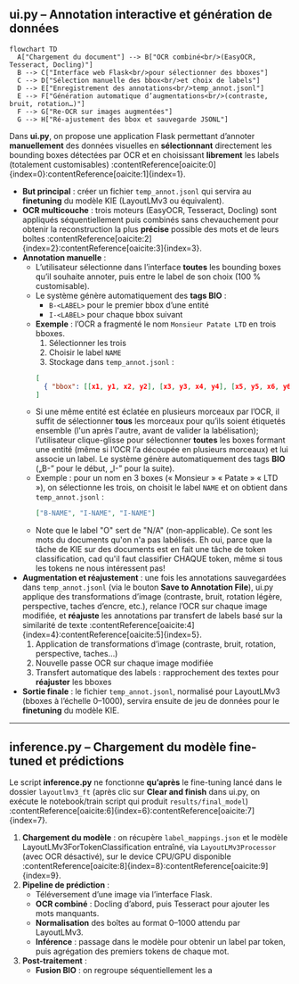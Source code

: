 ## ui.py – Annotation interactive et génération de données

```mermaid
flowchart TD
  A["Chargement du document"] --> B["OCR combiné<br/>(EasyOCR, Tesseract, Docling)"]
  B --> C["Interface web Flask<br/>pour sélectionner des bboxes"]
  C --> D["Sélection manuelle des bbox<br/>et choix de labels"]
  D --> E["Enregistrement des annotations<br/>temp_annot.jsonl"]
  E --> F["Génération automatique d’augmentations<br/>(contraste, bruit, rotation…)"]
  F --> G["Re-OCR sur images augmentées"]
  G --> H["Ré-ajustement des bbox et sauvegarde JSONL"]
```

Dans **ui.py**, on propose une application Flask permettant d’annoter **manuellement** des données visuelles en **sélectionnant** directement les bounding boxes détectées par OCR et en choisissant **librement** les labels (totalement customisables) :contentReference[oaicite:0]{index=0}:contentReference[oaicite:1]{index=1}.

- **But principal** : créer un fichier `temp_annot.jsonl` qui servira au **finetuning** du modèle KIE (LayoutLMv3 ou équivalent).  
- **OCR multicouche** : trois moteurs (EasyOCR, Tesseract, Docling) sont appliqués séquentiellement puis combinés sans chevauchement pour obtenir la reconstruction la plus **précise** possible des mots et de leurs boîtes :contentReference[oaicite:2]{index=2}:contentReference[oaicite:3]{index=3}.   
- **Annotation manuelle** :  
  - L’utilisateur sélectionne dans l’interface **toutes** les bounding boxes qu’il souhaite annoter, puis entre le label de son choix (100 % customisable).  
  - Le système génère automatiquement des **tags BIO** :  
    - `B-<LABEL>` pour le premier bbox d’une entité  
    - `I-<LABEL>` pour chaque bbox suivant  
  - **Exemple** : l’OCR a fragmenté le nom `Monsieur Patate LTD` en trois bboxes.  
    1. Sélectionner les trois  
    2. Choisir le label `NAME`  
    3. Stockage dans `temp_annot.jsonl` :  
    ```json
    [
      { "bbox": [[x1, y1, x2, y2], [x3, y3, x4, y4], [x5, y5, x6, y6]], "words": ["Monsieur" , "Patate" "LTD", "lives" "in", "Toulouse"], "label": ["B-NAME", "I-NAME", "I-NAME", "O", "O", "B-City"]}
    ]
    ```  
  - Si une même entité est éclatée en plusieurs morceaux par l’OCR, il suffit de sélectionner **tous** les morceaux pour qu’ils soient étiquetés ensemble (l'un après l'autre, avant de valider la labélisation); l’utilisateur clique-glisse pour sélectionner **toutes** les boxes formant une entité (même si l’OCR l’a découpée en plusieurs morceaux) et lui associe un label. Le système génère automatiquement des tags **BIO** („B-” pour le début, „I-” pour la suite).  
   - Exemple : pour un nom en 3 boxes (« Monsieur » « Patate » « LTD »), on sélectionne les trois, on choisit le label `NAME` et on obtient dans `temp_annot.jsonl` :  
     ```json
     ["B-NAME", "I-NAME", "I-NAME"]
     ```  
  - Note que le label "O" sert de "N/A" (non-applicable). Ce sont les mots du documents qu'on n'a pas labélisés. Eh oui, parce que la tâche de KIE sur des documents est en fait une tâche de token classification, cad qu'il faut classifier CHAQUE token, même si tous les tokens ne nous intéressent pas!   
- **Augmentation et réajustement** : une fois les annotations sauvegardées dans `temp_annot.jsonl` (via le bouton **Save to Annotation File**), ui.py applique des transformations d’image (contraste, bruit, rotation légère, perspective, taches d’encre, etc.), relance l’OCR sur chaque image modifiée, et **réajuste** les annotations par transfert de labels basé sur la similarité de texte :contentReference[oaicite:4]{index=4}:contentReference[oaicite:5]{index=5}.  
  1. Application de transformations d’image (contraste, bruit, rotation, perspective, taches…)  
  2. Nouvelle passe OCR sur chaque image modifiée  
  3. Transfert automatique des labels : rapprochement des textes pour **réajuster** les bboxes  
- **Sortie finale** : le fichier `temp_annot.jsonl`, normalisé pour LayoutLMv3 (bboxes à l’échelle 0–1000), servira ensuite de jeu de données pour le **finetuning** du modèle KIE.

---

## inference.py – Chargement du modèle fine-tuned et prédictions

Le script **inference.py** ne fonctionne **qu’après** le fine-tuning lancé dans le dossier `layoutlmv3_ft` (après clic sur **Clear and finish** dans ui.py, on exécute le notebook/train script qui produit `results/final_model`) :contentReference[oaicite:6]{index=6}:contentReference[oaicite:7]{index=7}.  
1. **Chargement du modèle** : on récupère `label_mappings.json` et le modèle LayoutLMv3ForTokenClassification entraîné, via `LayoutLMv3Processor` (avec OCR désactivé), sur le device CPU/GPU disponible :contentReference[oaicite:8]{index=8}:contentReference[oaicite:9]{index=9}.  
2. **Pipeline de prédiction** :  
   - Téléversement d’une image via l’interface Flask.  
   - **OCR combiné** : Docling d’abord, puis Tesseract pour ajouter les mots manquants.  
   - **Normalisation** des boîtes au format 0–1000 attendu par LayoutLMv3.  
   - **Inférence** : passage dans le modèle pour obtenir un label par token, puis agrégation des premiers tokens de chaque mot.  
3. **Post-traitement** :  
   - **Fusion BIO** : on regroupe séquentiellement les a
